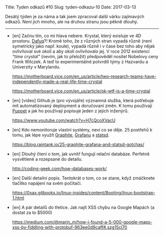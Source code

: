 Title: Tyden odkazů #10
Slug: tyden-odkazu-10
Date: 2017-03-13

Desátý týden je za náma a tak jsem zpracoval další várku zajímavých odkazů. Není jich mnoho, ale na druhou stranu jsou pěkně dlouhý.

---

*   [en] Začnu tím, co mi hlava nebere. Krystal, který existuje ve 4D prostoru. [Dafuq](http://www.urbandictionary.com/define.php?term=dafuq)?! Kromě toho, že z různých stran vypadá různě (není symetrický jako např. koule), vypadá různě i v čase bez toho aby nějak ovlivňoval své okolí a aby okolí ovlivňovalo jej. V roce 2012 existenci *"time crystal"* (nevím, jak to přeložit) předpověděl nositel Nobelovy ceny Frank Wilczek. A teď to experimentálně potvrdili týmy z Hazvardu a Univerzity v Marylandu.

    <https://motherboard.vice.com/en_us/article/two-research-teams-have-independently-made-a-real-life-time-crystal>

    <https://motherboard.vice.com/en_us/article/ok-wtf-is-a-time-crystal>

*   [en] [video] Github je (pro vývojáře) významná služba, která potřebuje mít automatizovaný deployment a doručovaní změn. K tomu používají [Puppet](https://puppet.com/) a jak ho používají popisuje jeden z jejich inženýrů.

    <https://www.youtube.com/watch?v=H7cQcoXVacU>

*   [en] Kdo nemonitoruje vlastní systémy, neví co se děje. 25 postřehů k tomu, jak lépe využít [Graphite](https://graphiteapp.org/), [Grafanu](http://grafana.org/) a [statsd](https://github.com/etsy/statsd).

    <https://blog.raintank.io/25-graphite-grafana-and-statsd-gotchas/>

*   [en] Dlouhý čtení o tom, jak uvnitř fungují relační databáze. Perfetně vysvětlené a rozepsané do detailu.

    <http://coding-geek.com/how-databases-work/>

*   [en] Další detailní popis. Tentokrát o tom, co se stane, když zmáčknete tlačítko napájení na svém počítači.

    <https://0xax.gitbooks.io/linux-insides/content/Booting/linux-bootstrap-1.html>

*   [en] A pár detailů do třetice. Jak najít XSS chybu na Google Mapách (a dostat za to $5000)

    <https://medium.com/@marin_m/how-i-found-a-5-000-google-maps-xss-by-fiddling-with-protobuf-963ee0d9caff#.szg15cl70>
